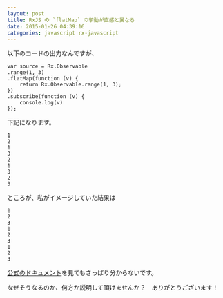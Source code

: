 ```yaml
---
layout: post
title: RxJS の `flatMap` の挙動が直感と異なる
date: 2015-01-26 04:39:16
categories: javascript rx-javascript
---
```

<p>以下のコードの出力なんですが、</p>

```
var source = Rx.Observable
.range(1, 3)
.flatMap(function (v) {
    return Rx.Observable.range(1, 3);
})
.subscribe(function (v) {
    console.log(v)
});
```

<p>下記になります。</p>

```
1
2
1
3
2
1
3
2
3
```

<p>ところが、私がイメージしていた結果は</p>

```
1
2
3
1
2
3
1
2
3
```

<p><a href="https://github.com/Reactive-Extensions/RxJS/blob/master/doc/api/core/operators/selectmany.md" rel="nofollow">公式のドキュメント</a>を見てもさっぱり分からないです。</p>

<p>なぜそうなるのか、何方か説明して頂けませんか？　ありがとうございます！</p>

